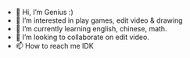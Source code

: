 - 👋 Hi, I’m Genius :)
- 👀 I’m interested in play games, edit video & drawing
- 🌱 I’m currently learning english, chinese, math.
- 💞️ I’m looking to collaborate on edit video.
- 📫 How to reach me IDK

<!---
Saraiwarin/Saraiwarin is a ✨ special ✨ repository because its `README.md` (this file) appears on your GitHub profile.
You can click the Preview link to take a look at your changes.
--->
